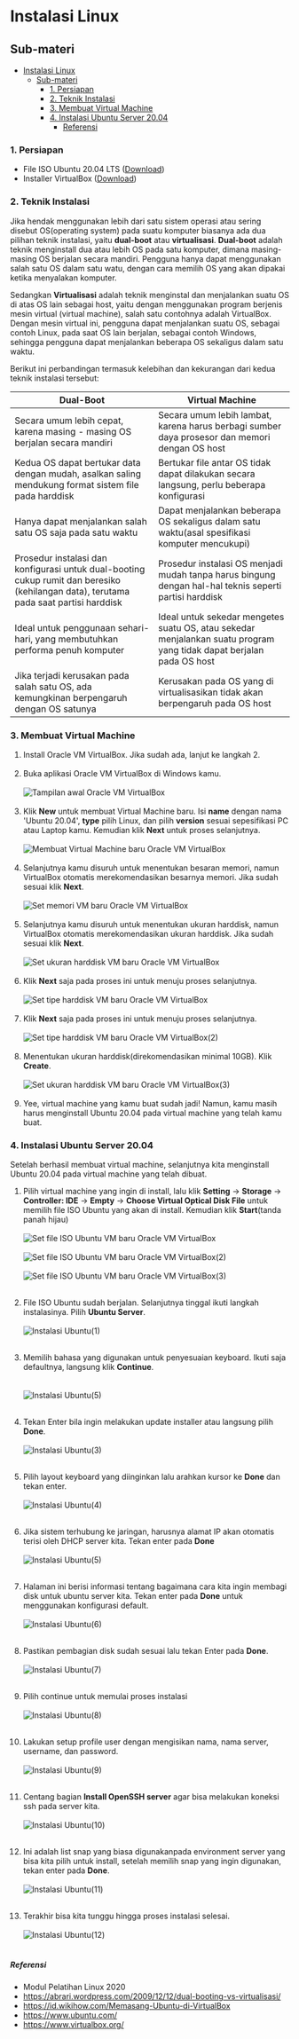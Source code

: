 # Instalasi Linux

## Sub-materi
- [Instalasi Linux](#instalasi-linux)
  - [Sub-materi](#sub-materi)
    - [1. Persiapan](#1-persiapan)
    - [2. Teknik Instalasi](#2-teknik-instalasi)
    - [3. Membuat Virtual Machine](#3-membuat-virtual-machine)
    - [4. Instalasi Ubuntu Server 20.04](#4-instalasi-ubuntu-server-2004)
        - [Referensi](#referensi)

### 1. Persiapan
- File ISO Ubuntu 20.04 LTS ([Download](https://ubuntu.com/download/server))
- Installer VirtualBox ([Download](https://www.virtualbox.org/wiki/Downloads))

### 2. Teknik Instalasi
Jika hendak menggunakan lebih dari satu sistem operasi atau sering disebut OS(operating system) pada suatu komputer biasanya ada dua pilihan teknik instalasi, yaitu **dual-boot** atau **virtualisasi**.
**Dual-boot** adalah teknik menginstall dua atau lebih OS pada satu komputer, dimana masing-masing OS berjalan secara mandiri. Pengguna hanya dapat menggunakan salah satu OS dalam satu watu, dengan cara memilih OS yang akan dipakai ketika menyalakan komputer.<br/>

Sedangkan **Virtualisasi** adalah teknik menginstal dan menjalankan suatu OS di atas OS lain sebagai host, yaitu dengan menggunakan program berjenis mesin virtual (virtual machine), salah satu contohnya adalah VirtualBox. Dengan mesin virtual ini, pengguna dapat menjalankan suatu OS, sebagai contoh Linux, pada saat OS lain berjalan, sebagai contoh Windows, sehingga pengguna dapat menjalankan beberapa OS sekaligus dalam satu waktu.

Berikut ini perbandingan termasuk kelebihan dan kekurangan dari kedua teknik instalasi tersebut:

|Dual-Boot|Virtual Machine|
|---|---|
|Secara umum lebih cepat, karena masing - masing OS berjalan secara mandiri|Secara umum lebih lambat, karena harus berbagi sumber daya prosesor dan memori dengan OS host|
|Kedua OS dapat bertukar data dengan mudah, asalkan saling mendukung format sistem file pada harddisk|Bertukar file antar OS tidak dapat dilakukan secara langsung, perlu beberapa konfigurasi|
|Hanya dapat menjalankan salah satu OS saja pada satu waktu|Dapat menjalankan beberapa OS sekaligus dalam satu waktu(asal spesifikasi komputer mencukupi)|
|Prosedur instalasi dan konfigurasi untuk dual-booting cukup rumit dan beresiko (kehilangan data), terutama pada saat partisi harddisk|Prosedur instalasi OS menjadi mudah tanpa harus bingung dengan hal-hal teknis seperti partisi harddisk|
|Ideal untuk penggunaan sehari-hari, yang membutuhkan performa penuh komputer|Ideal untuk sekedar mengetes suatu OS, atau sekedar menjalankan suatu program yang tidak dapat berjalan pada OS host|
|Jika terjadi kerusakan pada salah satu OS, ada kemungkinan berpengaruh dengan OS satunya|Kerusakan pada OS yang di virtualisasikan tidak akan berpengaruh pada OS host|

### 3. Membuat Virtual Machine

1. Install Oracle VM VirtualBox. Jika sudah ada, lanjut ke langkah 2.<br/><br/>
2. Buka aplikasi Oracle VM VirtualBox di Windows kamu.<br/><br/>
![Tampilan awal Oracle VM VirtualBox](./img/tampilan-awal.PNG "Tampilan awal Oracle VM VirtualBox")
<br/><br/>
3. Klik **New** untuk membuat Virtual Machine baru. Isi **name** dengan nama 'Ubuntu 20.04', **type** pilih Linux, dan pilih **version** sesuai sepesifikasi PC atau Laptop kamu. Kemudian klik **Next** untuk proses selanjutnya.<br/><br/>
![Membuat Virtual Machine baru Oracle VM VirtualBox](./img/1.png "Membuat Virtual Machine baru Oracle VM VirtualBox")
<br/><br/>
4. Selanjutnya kamu disuruh untuk menentukan besaran memori, namun VirtualBox otomatis merekomendasikan besarnya memori. Jika sudah sesuai klik **Next**.<br/><br/>
![Set memori VM baru Oracle VM VirtualBox](./img/2.png "Set memori VM baru Oracle VM VirtualBox")
<br/><br/>
5. Selanjutnya kamu disuruh untuk menentukan ukuran harddisk, namun VirtualBox otomatis merekomendasikan ukuran harddisk. Jika sudah sesuai klik **Next**.<br/><br/>
![Set ukuran harddisk VM baru Oracle VM VirtualBox](./img/3.png "Set ukuran harddisk VM baru Oracle VM VirtualBox")
<br/><br/>
6. Klik **Next** saja pada proses ini untuk menuju proses selanjutnya.<br/><br/>
![Set tipe harddisk VM baru Oracle VM VirtualBox](./img/4.png "Set tipe harddisk VM baru Oracle VM VirtualBox")
<br/><br/>
7. Klik **Next** saja pada proses ini untuk menuju proses selanjutnya.<br/><br/>
![Set tipe harddisk VM baru Oracle VM VirtualBox(2)](./img/5.png "Set tipe harddisk VM baru Oracle VM VirtualBox(2)")
<br/><br/>
8. Menentukan ukuran harddisk(direkomendasikan minimal 10GB). Klik **Create**.<br/><br/>
![Set ukuran harddisk VM baru Oracle VM VirtualBox(3)](./img/6.png "Set ukuran harddisk VM baru Oracle VM VirtualBox(3)")
<br/><br/>
9. Yee, virtual machine yang kamu buat sudah jadi! Namun, kamu masih harus menginstall Ubuntu 20.04 pada virtual machine yang telah kamu buat.

### 4. Instalasi Ubuntu Server 20.04
Setelah berhasil membuat virtual machine, selanjutnya kita menginstall Ubuntu 20.04 pada virtual machine yang telah dibuat.

1. Pilih virtual machine yang ingin di install, lalu klik **Setting** -> **Storage** -> **Controller: IDE** -> **Empty** -> **Choose Virtual Optical Disk File** untuk memilih file ISO Ubuntu yang akan di install. Kemudian klik **Start**(tanda panah hijau)  <br/><br/>
![Set file ISO Ubuntu VM baru Oracle VM VirtualBox](./img/7.png "Set file ISO Ubuntu VM baru Oracle VM VirtualBox")<br/><br/>
![Set file ISO Ubuntu VM baru Oracle VM VirtualBox(2)](./img/8.png "Set file ISO Ubuntu VM baru Oracle VM VirtualBox(2)")<br/><br/>
![Set file ISO Ubuntu VM baru Oracle VM VirtualBox(3)](./img/9.png "Set file ISO Ubuntu VM baru Oracle VM VirtualBox(3)")
<br/><br/>

1. File ISO Ubuntu sudah berjalan. Selanjutnya tinggal ikuti langkah instalasinya. Pilih **Ubuntu Server**.<br/><br/>
![Instalasi Ubuntu(1)](./img/11.png "Instalasi Ubuntu(1)")
<br/><br/>
3. Memilih bahasa yang digunakan untuk penyesuaian keyboard. Ikuti saja defaultnya, langsung klik **Continue**.<br/><br/>  
![Instalasi Ubuntu(5)](./img/12.png "Instalasi Ubuntu(5)")
<br/><br/>
1. Tekan Enter bila ingin melakukan update installer atau langsung pilih **Done**.<br/><br/>
![Instalasi Ubuntu(3)](./img/13.png "Instalasi Ubuntu(3)")
<br/><br/>
5. Pilih layout keyboard yang diinginkan lalu arahkan kursor ke **Done** dan tekan enter.<br/><br/>
![Instalasi Ubuntu(4)](./img/14.png "Instalasi Ubuntu(4)")
<br/><br/>
1. Jika sistem terhubung ke jaringan, harusnya alamat IP akan otomatis terisi oleh DHCP server kita. Tekan enter pada **Done**<br/><br/>
![Instalasi Ubuntu(5)](./img/15.png "Instalasi Ubuntu(5)")
<br/><br/>
7. Halaman ini berisi informasi tentang bagaimana cara kita ingin membagi disk untuk ubuntu server kita. Tekan enter pada **Done** untuk menggunakan konfigurasi default.<br/><br/>
![Instalasi Ubuntu(6)](./img/16.png "Instalasi Ubuntu(6)")
<br/><br/>
8. Pastikan pembagian disk sudah sesuai lalu tekan Enter pada **Done**.<br/><br/>
![Instalasi Ubuntu(7)](./img/17.png "Instalasi Ubuntu(7)")
<br/><br/>
9. Pilih continue untuk memulai proses instalasi<br/><br/>
![Instalasi Ubuntu(8)](./img/18.png "Instalasi Ubuntu(8)")
<br/><br/>
10. Lakukan setup profile user dengan mengisikan nama, nama server, username, dan password.<br/><br/>
![Instalasi Ubuntu(9)](./img/19.png "Instalasi Ubuntu(9)")
<br/><br/>
11.  Centang bagian **Install OpenSSH server** agar bisa melakukan koneksi ssh pada server kita.<br/><br/>
![Instalasi Ubuntu(10)](./img/20.png "Instalasi Ubuntu(10)")
<br/><br/>
12.  Ini adalah list snap yang biasa digunakanpada environment server yang bisa kita pilih untuk install, setelah memilih snap yang ingin digunakan, tekan enter pada **Done**.<br/><br/>
![Instalasi Ubuntu(11)](./img/21.png "Instalasi Ubuntu(11)")
<br/><br/>
13.  Terakhir bisa kita tunggu hingga proses instalasi selesai.<br/><br/>
![Instalasi Ubuntu(12)](./img/22.png "Instalasi Ubuntu(12)")
<br/><br/>

##### Referensi
- Modul Pelatihan Linux 2020
- https://abrari.wordpress.com/2009/12/12/dual-booting-vs-virtualisasi/
- https://id.wikihow.com/Memasang-Ubuntu-di-VirtualBox
- https://www.ubuntu.com/
- https://www.virtualbox.org/
